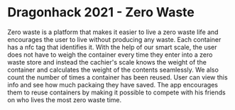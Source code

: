 # Dragonhack 2021 - Zero Waste

Zero waste is a platform that makes it easier to live a zero waste life and encourages the user to live without producing any waste. Each container has a nfc tag that identifies it. With the help of our smart scale, the user does not have to weigh the container every time they enter into a zero waste store and instead the cachier's scale knows the weight of the container and calculates the weight of the contents seamlessly. We also count the number of times a container has been reused. User can view this info and see how much packaing they have saved. The app encourages them to reuse containers by making it possible to compete with his friends on who lives the most zero waste time.

